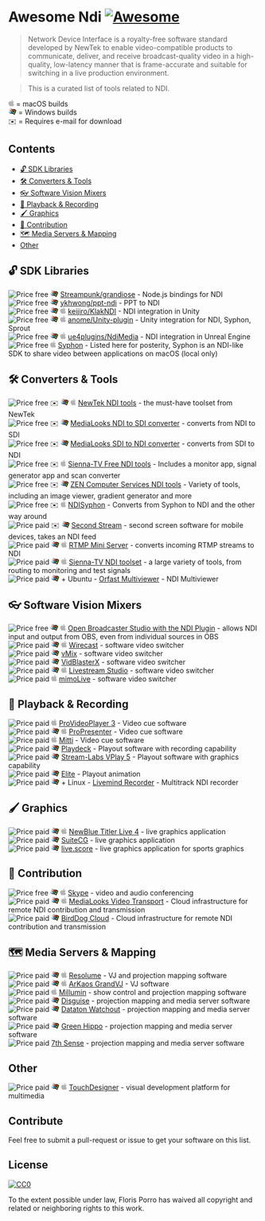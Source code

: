 # Awesome Ndi [![Awesome](https://awesome.re/badge.svg)](https://awesome.re)

> Network Device Interface is a royalty-free software standard developed by NewTek to enable video-compatible products to communicate, deliver, and receive broadcast-quality video in a high-quality, low-latency manner that is frame-accurate and suitable for switching in a live production environment.

> This is a curated list of tools related to NDI.

<img src="./media/apple.svg" height="14"> = macOS builds
<br /><img src="./media/windows.svg" height="14"> = Windows builds
<br />✉️ = Requires e-mail for download

## Contents

- [🔓 SDK Libraries](#-sdk-libraries)
- [🛠️ Converters & Tools](#-converters--tools)
- [👓 Software Vision Mixers](#-software-vision-mixers)
- [🔴 Playback & Recording](#-playback--recording)
- [🖌️ Graphics](#-graphics)
- [📡 Contribution](#-contribution)
- [🗺️ Media Servers & Mapping](#-media-servers--mapping)
- [Other](#other)

## 🔓 SDK Libraries

![Price free](https://img.shields.io/badge/price-opensource-brightgreen) <img src="./media/windows.svg" height="14"> [Streampunk/grandiose](https://github.com/Streampunk/grandiose) - Node.js bindings for NDI
<br />![Price free](https://img.shields.io/badge/price-opensource-brightgreen) <img src="./media/windows.svg" height="14"> [ykhwong/ppt-ndi](https://github.com/ykhwong/ppt-ndi) - PPT to NDI
<br />![Price free](https://img.shields.io/badge/price-opensource-brightgreen) <img src="./media/windows.svg" height="14"> <img src="./media/apple.svg" height="14"> [keijiro/KlakNDI](https://github.com/keijiro/KlakNDI) - NDI integration in Unity
<br />![Price free](https://img.shields.io/badge/price-opensource-brightgreen) <img src="./media/windows.svg" height="14"> <img src="./media/apple.svg" height="14"> [anome/Unity-plugin](https://github.com/anome/Unity-plugin) - Unity integration for NDI, Syphon, Sprout
<br />![Price free](https://img.shields.io/badge/price-opensource-brightgreen) <img src="./media/windows.svg" height="14"> <img src="./media/apple.svg" height="14"> [ue4plugins/NdiMedia](https://github.com/ue4plugins/NdiMedia) - NDI integration in Unreal Engine
<br />![Price free](https://img.shields.io/badge/price-opensource-brightgreen) <img src="./media/apple.svg" height="14"> [Syphon](http://syphon.v002.info/) - Listed here for posterity, Syphon is an NDI-like SDK to share video between applications on macOS (local only)

## 🛠️ Converters & Tools

![Price free](https://img.shields.io/badge/price-free-brightgreen) ️️✉️ <img src="./media/windows.svg" height="14"> <img src="./media/apple.svg" height="14"> [NewTek NDI tools](https://www.newtek.com/ndi/tools/) - the must-have toolset from NewTek
<br />![Price free](https://img.shields.io/badge/price-free-brightgreen) ✉️ <img src="./media/windows.svg" height="14"> [MediaLooks NDI to SDI converter](https://www.medialooks.com/products/) - converts from NDI to SDI
<br />![Price free](https://img.shields.io/badge/price-free-brightgreen) ✉️ <img src="./media/windows.svg" height="14"> [MediaLooks SDI to NDI converter](https://www.medialooks.com/products/) - converts from SDI to NDI
<br />![Price free](https://img.shields.io/badge/price-free-brightgreen) ✉️ <img src="./media/apple.svg" height="14"> [Sienna-TV Free NDI tools](http://www.sienna-tv.com/ndi/freenditools.html) - Includes a monitor app, signal generator app and scan converter
<br />![Price free](https://img.shields.io/badge/price-free-brightgreen) ✉️ <img src="./media/windows.svg" height="14"> [ZEN Computer Services NDI tools](http://zenvideo.co.uk/ndi.htm) - Variety of tools, including an image viewer, gradient generator and more
<br />![Price free](https://img.shields.io/badge/price-free-brightgreen) ✉️ <img src="./media/apple.svg" height="14"> [NDISyphon](hhttps://docs.vidvox.net/freebies_ndi_syphon.html) - Converts from Syphon to NDI and the other way around
<br />![Price paid](https://img.shields.io/badge/price-$550-red) ✉️ <img src="./media/windows.svg" height="14"> [Second Stream](http://garaninapps.com/secondstream) - second screen software for mobile devices, takes an NDI feed
<br />![Price paid](https://img.shields.io/badge/price-$600-red) <img src="./media/windows.svg" height="14"> <img src="./media/apple.svg" height="14"> [RTMP Mini Server](http://garaninapps.com/rtmpminiserver) - converts incoming RTMP streams to NDI
<br />![Price paid](https://img.shields.io/badge/price-dealer-red) <img src="./media/windows.svg" height="14"> <img src="./media/apple.svg" height="14"> [Sienna-TV NDI toolset](http://www.sienna-tv.com/ndi/) - a large variety of tools, from routing to monitoring and test signals
<br />![Price paid](https://img.shields.io/badge/price-$150-red) <img src="./media/windows.svg" height="14"> + Ubuntu - [Orfast Multiviewer](https://orfast.com/) - NDI Multiviewer

## 👓 Software Vision Mixers

![Price free](https://img.shields.io/badge/price-opensource-brightgreen) <img src="./media/windows.svg" height="14"> <img src="./media/apple.svg" height="14"> [Open Broadcaster Studio with the NDI Plugin](https://obsproject.com/forum/resources/obs-ndi-newtek-ndi%E2%84%A2-integration-into-obs-studio.528/) - allows NDI input and output from OBS, even from individual sources in OBS
<br />![Price paid](https://img.shields.io/badge/price-$600+-red) <img src="./media/windows.svg" height="14"> <img src="./media/apple.svg" height="14"> [Wirecast](https://www.telestream.net/wirecast/) - software video switcher
<br />![Price paid](https://img.shields.io/badge/price-$60+-red) <img src="./media/windows.svg" height="14"> [vMix](https://www.vmix.com/) - software video switcher
<br />![Price paid](https://img.shields.io/badge/price-€9+/yr-red) <img src="./media/windows.svg" height="14"> [VidBlasterX](https://www.vidblasterx.com/) - software video switcher
<br />![Price paid](https://img.shields.io/badge/price-€70/m-red) <img src="./media/windows.svg" height="14"> <img src="./media/apple.svg" height="14"> [Livestream Studio](https://livestream.com/studio) - software video switcher
<br />![Price paid](https://img.shields.io/badge/price-€79/m-red) <img src="./media/apple.svg" height="14"> [mimoLive](https://boinx.com/mimolive/) - software video switcher

## 🔴 Playback & Recording

![Price paid](https://img.shields.io/badge/price-$1k-red) <img src="./media/apple.svg" height="14"> [ProVideoPlayer 3](https://renewedvision.com/provideoplayer/download/) - Video cue software
<br />![Price paid](https://img.shields.io/badge/price-$400-red) <img src="./media/windows.svg" height="14"> <img src="./media/apple.svg" height="14"> [ProPresenter](https://renewedvision.com/propresenter/download/) - Video cue software
<br />![Price paid](https://img.shields.io/badge/price-$300-red) <img src="./media/apple.svg" height="14"> [Mitti](https://imimot.com/mitti/) - Video cue software
<br />![Price paid](https://img.shields.io/badge/price-€16/m-red) <img src="./media/windows.svg" height="14"> [Playdeck](https://www.playdeck.tv/) - Playout software with recording capability
<br />![Price paid](https://img.shields.io/badge/price-dealer-red) <img src="./media/windows.svg" height="14"> [Stream-Labs VPlay 5](https://www.stream-labs.com/en/catalog/Playout_and_CG/VPlay_5_%E2%80%93_multichannel_broadcasting_with_CG) - Playout software with graphics capability
<br />![Price paid](https://img.shields.io/badge/price-€900-red) <img src="./media/windows.svg" height="14"> [Elite](https://www.elementseurope.com/) - Playout animation
<br />![Price paid](https://img.shields.io/badge/price-€84-red) <img src="./media/windows.svg" height="14"> + Linux - [Livemind Recorder](https://livemind.tv/recorder) - Multitrack NDI recorder

## 🖌️ Graphics

![Price paid](https://img.shields.io/badge/price-$450-red) <img src="./media/windows.svg" height="14"> <img src="./media/apple.svg" height="14"> [NewBlue Titler Live 4](https://newbluefx.com/products/on-air-graphics/titler-live-present/) - live graphics application
<br />![Price paid](https://img.shields.io/badge/price-$250/yr-red) <img src="./media/windows.svg" height="14"> [SuiteCG](https://suitecg.com/) - live graphics application
<br />![Price paid](https://img.shields.io/badge/price-€1.1k-red) <img src="./media/windows.svg" height="14"> [live.score](https://www.live-score-app.com/) - live graphics application for sports graphics

## 📡 Contribution

![Price free](https://img.shields.io/badge/price-free-brightgreen) <img src="./media/windows.svg" height="14"> <img src="./media/apple.svg" height="14"> [Skype](https://www.skype.com/nl/get-skype/) - video and audio conferencing
<br />![Price paid](https://img.shields.io/badge/price-$1.3k/yr-red) <img src="./media/windows.svg" height="14"> <img src="./media/apple.svg" height="14"> [MediaLooks Video Transport](https://www.medialooks.com/video-transport) - Cloud infrastructure for remote NDI contribution and transmission
<br />![Price paid](https://img.shields.io/badge/price-$1k+/yr-red) <img src="./media/windows.svg" height="14"> [BirdDog Cloud](https://www.bird-dog.tv/cloud-overview/) - Cloud infrastructure for remote NDI contribution and transmission

## 🗺️ Media Servers & Mapping

![Price paid](https://img.shields.io/badge/price-€300+-red) <img src="./media/windows.svg" height="14"> <img src="./media/apple.svg" height="14"> [Resolume](https://resolume.com/download/) - VJ and projection mapping software
<br />![Price paid](https://img.shields.io/badge/price-€300+-red) <img src="./media/windows.svg" height="14"> <img src="./media/apple.svg" height="14"> [ArKaos GrandVJ](https://vj.arkaos.com/) - VJ software
<br />![Price paid](https://img.shields.io/badge/price-€600-red) <img src="./media/apple.svg" height="14"> [Millumin](https://www.millumin.com/v3/index.php) - show control and projection mapping software
<br />![Price paid](https://img.shields.io/badge/price-$17.5k+-red) <img src="./media/windows.svg" height="14"> [Disguise](https://www.disguise.one/en/) - projection mapping and media server software
<br />![Price paid](https://img.shields.io/badge/price-$10k+-red) <img src="./media/windows.svg" height="14"> [Dataton Watchout](https://www.dataton.com/) - projection mapping and media server software
<br />![Price paid](https://img.shields.io/badge/price-dealer-red) <img src="./media/windows.svg" height="14"> [Green Hippo](https://www.green-hippo.com) - projection mapping and media server software
<br />![Price paid](https://img.shields.io/badge/price-dealer-red) [7th Sense](https://7thsensedesign.com/) - projection mapping and media server software

## Other

![Price paid](https://img.shields.io/badge/price-$600+-red) <img src="./media/windows.svg" height="14"> <img src="./media/apple.svg" height="14"> [TouchDesigner](https://derivative.ca/) - visual development platform for multimedia

## Contribute

Feel free to submit a pull-request or issue to get your software on this list.

## License

[![CC0](https://mirrors.creativecommons.org/presskit/buttons/88x31/svg/cc-zero.svg)](https://creativecommons.org/publicdomain/zero/1.0)

To the extent possible under law, Floris Porro has waived all copyright and
related or neighboring rights to this work.
